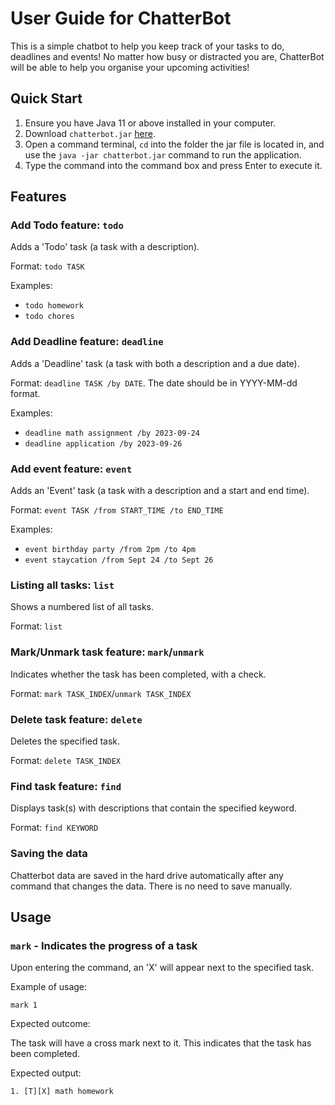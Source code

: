 # User Guide for ChatterBot

This is a simple chatbot to help you keep track of your tasks to do, deadlines and events! No matter how busy or distracted you are, ChatterBot will be able to help you organise your upcoming activities!

## Quick Start

1. Ensure you have Java 11 or above installed in your computer.
2. Download `chatterbot.jar` [here](https://github.com/hyc17003/ip/releases/tag/JAR-Release).
3. Open a command terminal, `cd` into the folder the jar file is located in, and use the `java -jar chatterbot.jar` command to run the application.
4. Type the command into the command box and press Enter to execute it.

## Features 

### Add Todo feature: `todo`

Adds a 'Todo' task (a task with a description).

Format: `todo TASK`

Examples:
- `todo homework`
- `todo chores`


### Add Deadline feature: `deadline`

Adds a 'Deadline' task (a task with both a description and a due date).

Format: `deadline TASK /by DATE`. The date should be in YYYY-MM-dd format.

Examples:
- `deadline math assignment /by 2023-09-24`
- `deadline application /by 2023-09-26`

### Add event feature: `event`

Adds an 'Event' task (a task with a description and a start and end time).

Format: `event TASK /from START_TIME /to END_TIME`

Examples:
- `event birthday party /from 2pm /to 4pm`
- `event staycation /from Sept 24 /to Sept 26`

### Listing all tasks: `list`

Shows a numbered list of all tasks.

Format: `list`

### Mark/Unmark task feature: `mark`/`unmark`

Indicates whether the task has been completed, with a check.

Format: `mark TASK_INDEX`/`unmark TASK_INDEX`

### Delete task feature: `delete`

Deletes the specified task.

Format: `delete TASK_INDEX`

### Find task feature: `find`

Displays task(s) with descriptions that contain the specified keyword.

Format: `find KEYWORD`

### Saving the data

Chatterbot data are saved in the hard drive automatically after any command that changes the data. There is no need to save manually.


## Usage

### `mark` - Indicates the progress of a task

Upon entering the command, an 'X' will appear next to the specified task.

Example of usage: 

`mark 1`

Expected outcome:

The task will have a cross mark next to it. This indicates that the task has been completed.

Expected output:
```
1. [T][X] math homework
```